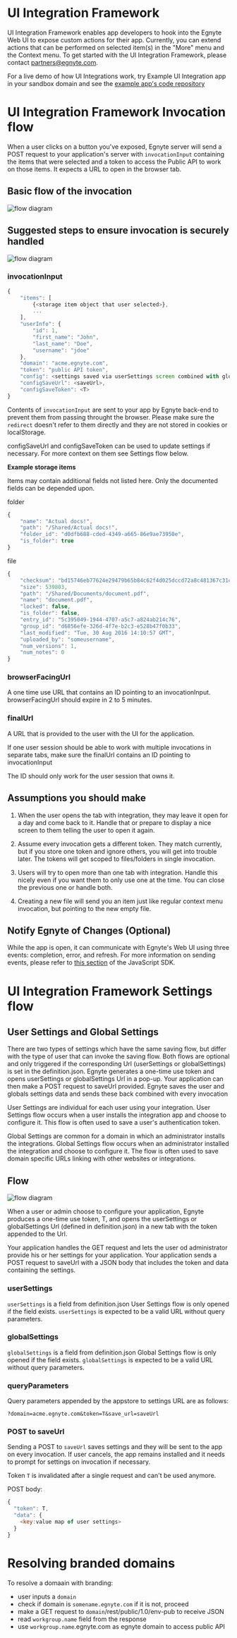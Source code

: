 # UI Integration Framework

UI Integration Framework enables app developers to hook into the Egnyte Web UI to expose custom actions for their app. Currently, you can extend actions that can be performed on selected item(s) in the "More" menu and the Context menu. To get started with the UI Integration Framework, please contact partners@egnyte.com.

For a live demo of how UI Integrations work, try Example UI Integration app in your sandbox domain and see the [example app's code repository](https://github.com/egnyte/example-UIntegration)

# UI Integration Framework Invocation flow

When a user clicks on a button you've exposed, Egnyte server will send a POST request to your application's server with `invocationInput` containing the items that were selected and a token to access the Public API to work on those items. It expects a URL to open in the browser tab.

## Basic flow of the invocation

![flow diagram](UIntegrate_flow_diagram.mermaid.png)



## Suggested steps to ensure invocation is securely handled

![flow diagram](UIntegrate_flow_diagram_session.mermaid.png)

### invocationInput

```js
{
    "items": [
        {<storage item object that user selected>},
        ...
    ],
    "userInfo": {
        "id": 1,
        "first_name": "John",
        "last_name": "Doe",
        "username": "jdoe"
    },
    "domain": "acme.egnyte.com",
    "token": "public API token",
    "config": <settings saved via userSettings screen combined with globalSettings>,
    "configSaveUrl": <saveUrl>,
    "configSaveToken": <T>
}
```

Contents of `invocationInput` are sent to your app by Egnyte back-end to prevent them from passing throught the browser. Please make sure the `redirect` doesn't refer to them directly and they are not stored in cookies or localStorage.

configSaveUrl and configSaveToken can be used to update settings if necessary. For more context on them see Settings flow below.

**Example storage items**

Items may contain additional fields not listed here. Only the documented fields can be depended upon.

folder
```js
{
    "name": "Actual docs!",
    "path": "/Shared/Actual docs!",
    "folder_id": "d0dfb688-cded-4349-a665-86e9ae73950e",
    "is_folder": true
}
```

file
```js
{
    "checksum": "bd15746eb77624e29479b65b84c62f4d025dccd72a8c481367c31cf8364d74fbde1e8f5aee1ab118d5dfaab723f6f70e3f360d5ae8cf89a88bc13685a5e15927",
    "size": 539803,
    "path": "/Shared/Documents/document.pdf",
    "name": "document.pdf",
    "locked": false,
    "is_folder": false,
    "entry_id": "5c395049-1944-4707-a5c7-a824ab214c76",
    "group_id": "d6856efe-326d-4f7e-b2c3-e528b47f0b33",
    "last_modified": "Tue, 30 Aug 2016 14:10:57 GMT",
    "uploaded_by": "someusername",
    "num_versions": 1,
    "num_notes": 0
}
```

### browserFacingUrl

A one time use URL that contains an ID pointing to an invocationInput.
browserFacingUrl should expire in 2 to 5 minutes.

### finalUrl

A URL that is provided to the user with the UI for the application.

If one user session should be able to work with multiple invocations in separate tabs, make sure the finalUrl contains an ID pointing to invocationInput

The ID should only work for the user session that owns it.


## Assumptions you should make

1. When the user opens the tab with integration, they may leave it open for a day and come back to it. Handle that or prepare to display a nice screen to them telling the user to open it again.

2. Assume every invocation gets a different token. They match currently, but if you store one token and ignore others, you will get into trouble later. The tokens will get scoped to files/folders in single invocation.

3. Users will try to open more than one tab with integration. Handle this nicely even if you want them to only use one at the time. You can close the previous one or handle both.

4. Creating a new file will send you an item just like regular context menu invocation, but pointing to the new empty file. 

## Notify Egnyte of Changes (Optional)

While the app is open, it can communicate with Egnyte's Web UI using three events: completion, error, and refresh. For more information on sending events, please refer to [this section](https://github.com/egnyte/egnyte-js-sdk/blob/master/src/docs/uintegrate.md) of the JavaScript SDK.


# UI Integration Framework Settings flow

## User Settings and Global Settings
There are two types of settings which have the same saving flow, but differ with the type of user that can invoke the saving flow. Both flows are optional and only triggered if the corresponding Url (userSettings or globalSettings) is set in the definition.json. Egnyte generates a one-time use token and opens userSettings or globalSettings Url in a pop-up. Your application can then make a POST request to saveUrl provided. Egnyte saves the user  and globals settings data and sends these back combined with every invocation

User Settings are individual for each user using your integration. User Settings flow occurs when a user installs the integration app and choose to configure it. This flow is often used to save a user's authentication token.

Global Settings are common for a domain in which an administrator installs the integrations. Global Settings flow occurs when an administrator installed the integration and choose to configure it. The flow is often used to save domain specific URLs linking with other websites or integrations.

## Flow
![flow diagram](UIntegrate_settings_diagram.mermaid.png)

When a user or admin choose to configure your application, Egnyte produces a one-time use token, T, and opens the userSettings or globalSettings Url (defined in definition.json) in a new tab with the token appended to the Url.

Your application handles the GET request and lets the user od administrator provide his or her settings for your application. Your application sends a POST request to saveUrl with a JSON body that includes the token and data containing the settings.

### userSettings
`userSettings` is a field from definition.json
User Settings flow is only opened if the field exists.
`userSettings` is expected to be a valid URL without query parameters.

### globalSettings
`globalSettings` is a field from definition.json
Global Settings flow is only opened if the field exists.
`globalSettings` is expected to be a valid URL without query parameters.

### queryParameters
Query parameters appended by the appstore to settings URL are as follows:
```
?domain=acme.egnyte.com&token=T&save_url=saveUrl
```

### POST to saveUrl
Sending a POST to `saveUrl` saves settings and they will be sent to the app on every invocation. If user cancels, the app remains installed and it needs to prompt for settings on invocation if necessary.

Token `T` is invalidated after a single request and can't be used anymore.

POST body:
```js
{
  "token": T,
  "data": {
    <key:value map of user settings>
  }
}
```


# Resolving branded domains

To resolve a domaain with branding:

- user inputs a `domain`
- check if domain is `somename.egnyte.com` if it is not, proceed
- make a GET request to `domain`/rest/public/1.0/env-pub to receive JSON
- read `workgroup.name` field from the response
- use `workgroup.name`.egnyte.com as egnyte domain to access public API
